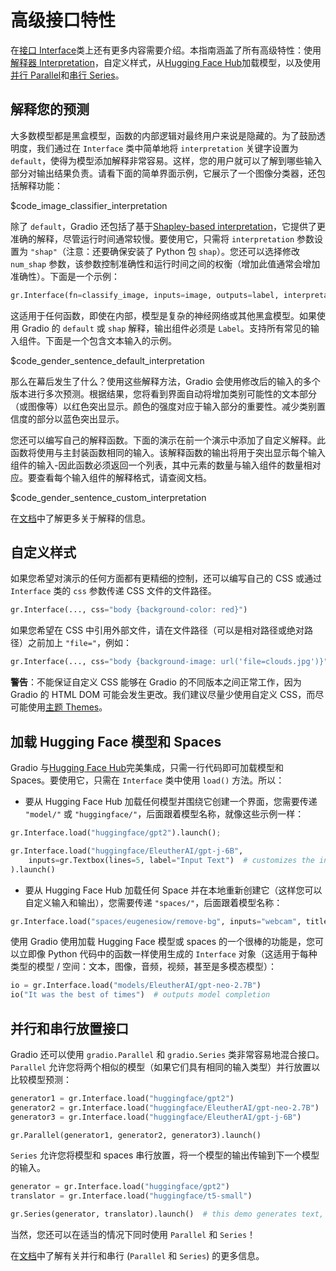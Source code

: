 # 高级接口特性

在[接口 Interface](https://gradio.app/docs#interface)类上还有更多内容需要介绍。本指南涵盖了所有高级特性：使用[解释器 Interpretation](https://gradio.app/docs#interpretation)，自定义样式，从[Hugging Face Hub](https://hf.co)加载模型，以及使用[并行 Parallel](https://gradio.app/docs#parallel)和[串行 Series](https://gradio.app/docs#series)。

## 解释您的预测

大多数模型都是黑盒模型，函数的内部逻辑对最终用户来说是隐藏的。为了鼓励透明度，我们通过在 `Interface` 类中简单地将 `interpretation` 关键字设置为 `default`，使得为模型添加解释非常容易。这样，您的用户就可以了解到哪些输入部分对输出结果负责。请看下面的简单界面示例，它展示了一个图像分类器，还包括解释功能：

$code_image_classifier_interpretation

除了 `default`，Gradio 还包括了基于[Shapley-based interpretation](https://christophm.github.io/interpretable-ml-book/shap.html)，它提供了更准确的解释，尽管运行时间通常较慢。要使用它，只需将 `interpretation` 参数设置为 `"shap"`（注意：还要确保安装了 Python 包 `shap`）。您还可以选择修改 `num_shap` 参数，该参数控制准确性和运行时间之间的权衡（增加此值通常会增加准确性）。下面是一个示例：

```python
gr.Interface(fn=classify_image, inputs=image, outputs=label, interpretation="shap", num_shap=5).launch()
```

这适用于任何函数，即使在内部，模型是复杂的神经网络或其他黑盒模型。如果使用 Gradio 的 `default` 或 `shap` 解释，输出组件必须是 `Label`。支持所有常见的输入组件。下面是一个包含文本输入的示例。

$code_gender_sentence_default_interpretation

那么在幕后发生了什么？使用这些解释方法，Gradio 会使用修改后的输入的多个版本进行多次预测。根据结果，您将看到界面自动将增加类别可能性的文本部分（或图像等）以红色突出显示。颜色的强度对应于输入部分的重要性。减少类别置信度的部分以蓝色突出显示。

您还可以编写自己的解释函数。下面的演示在前一个演示中添加了自定义解释。此函数将使用与主封装函数相同的输入。该解释函数的输出将用于突出显示每个输入组件的输入-因此函数必须返回一个列表，其中元素的数量与输入组件的数量相对应。要查看每个输入组件的解释格式，请查阅文档。

$code_gender_sentence_custom_interpretation

在[文档](https://gradio.app/docs#interpretation)中了解更多关于解释的信息。

## 自定义样式

如果您希望对演示的任何方面都有更精细的控制，还可以编写自己的 CSS 或通过 `Interface` 类的 `css` 参数传递 CSS 文件的文件路径。

```python
gr.Interface(..., css="body {background-color: red}")
```

如果您希望在 CSS 中引用外部文件，请在文件路径（可以是相对路径或绝对路径）之前加上 `"file="`，例如：

```python
gr.Interface(..., css="body {background-image: url('file=clouds.jpg')}")
```

**警告**：不能保证自定义 CSS 能够在 Gradio 的不同版本之间正常工作，因为 Gradio 的 HTML DOM 可能会发生更改。我们建议尽量少使用自定义 CSS，而尽可能使用[主题 Themes](/theming-guide/)。

## 加载 Hugging Face 模型和 Spaces

Gradio 与[Hugging Face Hub](https://hf.co)完美集成，只需一行代码即可加载模型和 Spaces。要使用它，只需在 `Interface` 类中使用 `load()` 方法。所以：

- 要从 Hugging Face Hub 加载任何模型并围绕它创建一个界面，您需要传递 `"model/"` 或 `"huggingface/"`，后面跟着模型名称，就像这些示例一样：

```python
gr.Interface.load("huggingface/gpt2").launch();
```

```python
gr.Interface.load("huggingface/EleutherAI/gpt-j-6B",
    inputs=gr.Textbox(lines=5, label="Input Text")  # customizes the input component
).launch()
```

- 要从 Hugging Face Hub 加载任何 Space 并在本地重新创建它（这样您可以自定义输入和输出），您需要传递 `"spaces/"`，后面跟着模型名称：

```python
gr.Interface.load("spaces/eugenesiow/remove-bg", inputs="webcam", title="Remove your webcam background!").launch()
```

使用 Gradio 使用加载 Hugging Face 模型或 spaces 的一个很棒的功能是，您可以立即像 Python 代码中的函数一样使用生成的 `Interface` 对象（这适用于每种类型的模型 / 空间：文本，图像，音频，视频，甚至是多模态模型）：

```python
io = gr.Interface.load("models/EleutherAI/gpt-neo-2.7B")
io("It was the best of times")  # outputs model completion
```

## 并行和串行放置接口

Gradio 还可以使用 `gradio.Parallel` 和 `gradio.Series` 类非常容易地混合接口。`Parallel` 允许您将两个相似的模型（如果它们具有相同的输入类型）并行放置以比较模型预测：

```python
generator1 = gr.Interface.load("huggingface/gpt2")
generator2 = gr.Interface.load("huggingface/EleutherAI/gpt-neo-2.7B")
generator3 = gr.Interface.load("huggingface/EleutherAI/gpt-j-6B")

gr.Parallel(generator1, generator2, generator3).launch()
```

`Series` 允许您将模型和 spaces 串行放置，将一个模型的输出传输到下一个模型的输入。

```python
generator = gr.Interface.load("huggingface/gpt2")
translator = gr.Interface.load("huggingface/t5-small")

gr.Series(generator, translator).launch()  # this demo generates text, then translates it to German, and outputs the final result.
```

当然，您还可以在适当的情况下同时使用 `Parallel` 和 `Series`！

在[文档](https://gradio.app/docs#parallel)中了解有关并行和串行 (`Parallel` 和 `Series`) 的更多信息。
